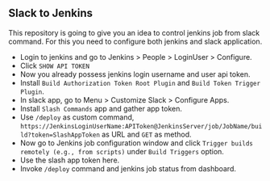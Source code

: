 ## Slack to Jenkins

This repository is going to give you an idea to control jenkins job from slack command. For this you need to configure both jenkins and slack application.

* Login to jenkins and go to Jenkins > People > LoginUser > Configure.
* Click `SHOW API TOKEN`
* Now you already possess jenkins login username and user api token.
* Install `Build Authorization Token Root Plugin` and `Build Token Trigger Plugin`.
* In slack app, go to Menu > Customize Slack > Configure Apps.
* Install `Slash Commands` app and gather app token.
* Use `/deploy` as custom command, `https://JenkinsLoginUserName:APIToken@JenkinsServer/job/JobName/build?token=SlashAppToken` as URL and `GET` as method.
* Now go to Jenkins job configuration window and click `Trigger builds remotely (e.g., from scripts)` under `Build Triggers` option.
* Use the slash app token here.
* Invoke `/deploy` command and jenkins job status from dashboard.
